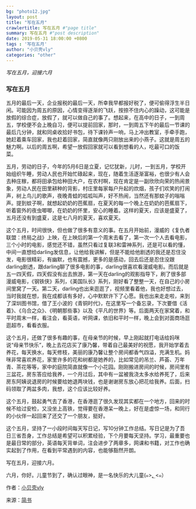 ```yaml
---
bg: "photo12.jpg"
layout: post
title: "写在五月"
crawlertitle: 写在五月 #"page title"
summary: 写在五月 #"post description"
date: 2019-05-31 18:00:00 +0800
tags : '写在五月'
author: "小贝壳vly"
categories: "other"
---
```




*写在五月，迎接六月*

### 写在五月


五月的最后一天，企业报税的最后一天，所幸我早都报好税了，便可偷得浮生半日闲。可能因为周五的原因，心情变得逐渐的飞跃，按捺不住内心的躁动，这可能是放假的综合症，放假了，就可以做自己的事了。想起来，在高中的日子，一到周五，学校便不会上晚自习，便可以提前回家，那时，一到周五下午的最后一节课的最后几分钟，就和同桌收拾好书包，待下课铃声一响，马上冲出教室，手牵手跑，她赶着乘车回家，我也赶着回家，简直就像两只刚放出来的小燕子。这就是周五的魅力啊。以后的周五啊，希望一放假回家就可以看到想看的人，吃最可口的饭菜。    

五月，劳动的日子，今年的5月6日是立夏，记忆犹新，儿时，一到五月，学校开始组织午睡，劳动人民也开始忙碌起来，现在，随着生活逐渐富裕，也很少有人会去种庄稼，都将田承包给种田大户，在农村啊，现在肯定是一副欣欣向荣的热闹景象，劳动人民在田里耕种的背影，村庄里每家每户升起的炊烟，孩子们欢笑的打闹声，树上鸟儿的歌声，夜晚青蛙的呱呱叫声，好不热闹，当然还有那蚊子的嗡嗡声。提到蚊子啊，就想起奶奶的芭蕉扇，在夏天的每一个晚上在奶奶的芭蕉扇下，听着窗外的夜虫唧唧，在奶奶的怀里，安心的睡着。这样的夏天，应该是盛夏了，五月还没有到盛夏，这是七八月的夏天，喜欢夏天。     

这个五月，时间很快，但也做了很多有意义的事。在五月开始前，漫威的《复仇者联盟：终局之战》上映，在上映后的第一个周末去看了，第一次一个人去看电影，三个小时的电影，感觉还不错，虽然只看过复联3和雷神系列，还是可以看的懂，中间一直想给darling发信息，让他给我讲解，但是不能给他剧透的我还是忍住没发，电影很精彩，有幽默，也有震撼，更多的是感动，回去后还是忍住没跟darling剧透，跟darling聊了很多电影的事，darling很喜欢看漫威电影。而后就是五一四天假，四天假没有出去旅游，第一天在darling的观影指导下，刷了很多部漫威电影，《钢铁侠》系列，《美国队长》系列，刚好看了整整一天，在自己的小房间里窝了一天。第二天，darling也出来逛逛了，视频里看着他，我也好想过去，当时我就在想，我在成都该有多好，心中默默许下了心愿。我也出来走走啦，来到了深圳图书馆，借了王小波的《青铜时代》，在这里写一个备忘录，下次要借《活着》、《乌合之众》、《明朝那些事》以及《平凡的世界》等。后面两天在家窝着，和平时周末一样，看注会，看英语，听网课，依旧和平时一样，晚上会到对面商场逛逛超市，看看衣服。    

这个五月，还做了很多有趣的事，在母亲节的时候，早上刚起就打电话给妈咪说“母亲节快乐”，晚上去花店买了康乃馨，带着自己最美好的祝愿，我开始学着去养花，每天换水，每天修枝，美丽的康乃馨让整个房间都香气四溢，充满生机。妈咪非常喜欢养花，家里许多的花和树都是她养的，比如常见的吊兰、芦荟、万年青、茶花等等，家中的庭院简直就像一个小花园。刚刚搬进房间的时候，房间里有三盆花，房东答应给我养，一个月过后，其中有一盆被我浇太多水给养死了，后来房东阿姨说退房的时候要给她退两块钱，也是谢谢房东放心把花给我养。后面，扫码领取了两盆多肉，我想，这个应该比较好养。     

这个五月，鼓起勇气去了香港，在香港逛了很久发现其实都在一个地方，回来的时候不给过安检，又没坐上高铁，觉得要在香港呆一晚上，好在是虚惊一场，和同行的小伙伴一起回来了还交了一个朋友，挺好。    

这个五月，坚持了一小段时间每天写日记，写10分钟工作总结。写日记是为了吾日三省吾身，工作总结是希望可以积累经验，下个月要每天坚持。学习，最重要也是最日常的部分，英语每天背单词，注会进步了两章多，网课和书籍，对工作也确实起到了作用，在看到平常遇到的内容，也能够豁然开朗。     

写在五月，迎接六月。     

六月，你好。儿童节到了，确认过眼神，是一名快乐的大儿童(๑>؂<๑）


作者：[小贝壳vly](https://www.jianshu.com/u/6b3c98d9a715)

来源：[简书](https://www.jianshu.com/p/8b14ffbc458e)
